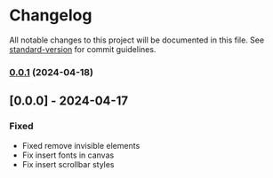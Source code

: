 # Changelog

All notable changes to this project will be documented in this file. See [standard-version](https://github.com/conventional-changelog/standard-version) for commit guidelines.

### [0.0.1](https://github.com/sedmedgh/hcanvaser/compare/v0.0.0...v0.0.1) (2024-04-18)

## [0.0.0] - 2024-04-17
### Fixed
- Fixed remove invisible elements
- Fix insert fonts in canvas
- Fix insert scrollbar styles
